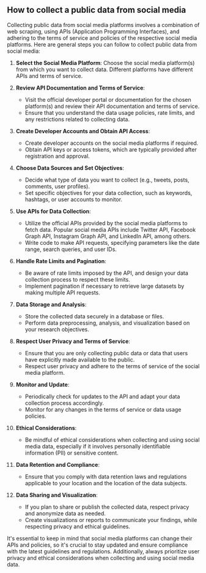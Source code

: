 How to collect a public data from social media
----------------------------------------------

Collecting public data from social media platforms involves a combination of web scraping, using APIs (Application Programming Interfaces), and adhering to the terms of service and policies of the respective social media platforms. Here are general steps you can follow to collect public data from social media:

1. **Select the Social Media Platform**: Choose the social media platform(s) from which you want to collect data. Different platforms have different APIs and terms of service.

2. **Review API Documentation and Terms of Service**:
    - Visit the official developer portal or documentation for the chosen platform(s) and review their API documentation and terms of service.
    - Ensure that you understand the data usage policies, rate limits, and any restrictions related to collecting data.

3. **Create Developer Accounts and Obtain API Access**:
    - Create developer accounts on the social media platforms if required.
    - Obtain API keys or access tokens, which are typically provided after registration and approval.

4. **Choose Data Sources and Set Objectives**:
    - Decide what type of data you want to collect (e.g., tweets, posts, comments, user profiles).
    - Set specific objectives for your data collection, such as keywords, hashtags, or user accounts to monitor.

5. **Use APIs for Data Collection**:
    - Utilize the official APIs provided by the social media platforms to fetch data. Popular social media APIs include Twitter API, Facebook Graph API, Instagram Graph API, and LinkedIn API, among others.
    - Write code to make API requests, specifying parameters like the date range, search queries, and user IDs.

6. **Handle Rate Limits and Pagination**:
    - Be aware of rate limits imposed by the API, and design your data collection process to respect these limits.
    - Implement pagination if necessary to retrieve large datasets by making multiple API requests.

7. **Data Storage and Analysis**:
    - Store the collected data securely in a database or files.
    - Perform data preprocessing, analysis, and visualization based on your research objectives.

8. **Respect User Privacy and Terms of Service**:
    - Ensure that you are only collecting public data or data that users have explicitly made available to the public.
    - Respect user privacy and adhere to the terms of service of the social media platform.

9. **Monitor and Update**:
    - Periodically check for updates to the API and adapt your data collection process accordingly.
    - Monitor for any changes in the terms of service or data usage policies.

10. **Ethical Considerations**:
    - Be mindful of ethical considerations when collecting and using social media data, especially if it involves personally identifiable information (PII) or sensitive content.

11. **Data Retention and Compliance**:
    - Ensure that you comply with data retention laws and regulations applicable to your location and the location of the data subjects.

12. **Data Sharing and Visualization**:
    - If you plan to share or publish the collected data, respect privacy and anonymize data as needed.
    - Create visualizations or reports to communicate your findings, while respecting privacy and ethical guidelines.

It's essential to keep in mind that social media platforms can change their APIs and policies, so it's crucial to stay updated and ensure compliance with the latest guidelines and regulations. Additionally, always prioritize user privacy and ethical considerations when collecting and using social media data.

